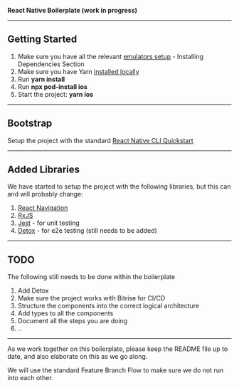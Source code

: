 **React Native Boilerplate (work in progress)**

---

## Getting Started

1. Make sure you have all the relevant [emulators setup](https://reactnative.dev/docs/environment-setup) - Installing Dependencies Section
2. Make sure you have Yarn [installed locally](https://yarnpkg.com/getting-started)
3. Run **yarn install**
4. Run **npx pod-install ios**
5. Start the project: **yarn ios**

---

## Bootstrap

Setup the project with the standard [React Native CLI Quickstart](https://reactnative.dev/docs/environment-setup)

---

## Added Libraries

We have started to setup the project with the following libraries, but this can and will probably change:

1. [React Navigation](https://reactnavigation.org/)
2. [RxJS](http://reactivex.io/)
3. [Jest](https://jestjs.io/) - for unit testing
3. [Detox](https://github.com/wix/Detox) - for e2e testing (still needs to be added)

---

## TODO

The following still needs to be done within the boilerplate

1. Add Detox
2. Make sure the project works with Bitrise for CI/CD
3. Structure the components into the correct logical architecture
4. Add types to all the components
5. Document all the steps you are doing
6. ..

---

As we work together on this boilerplate, please keep the README file up to date, and also elaborate on this as we go along.

We will use the standard Feature Branch Flow to make sure we do not run into each other.
